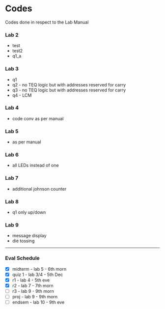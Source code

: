 # Codes

Codes done in respect to the Lab Manual

### Lab 2

- test
- test2
- q1_a

### Lab 3

- q1
- q2 - no TEQ logic but with addresses reserved for carry
- q3 - no TEQ logic but with addresses reserved for carry
- q4 - LCM

### Lab 4

- code conv as per manual

### Lab 5

- as per manual

### Lab 6

- all LEDs instead of one

### Lab 7

- additional johnson counter

### Lab 8

- q1 only up/down

### Lab 9

- message display
- die tossing

<hr>

### Eval Schedule

- [x] midterm - lab 5 - 6th morn
- [x] quiz 1 - lab 3/4 - 5th Dec
- [x] r1 - lab 4 - 5th eve
- [x] r2 - lab 7 - 7th morn
- [ ] r3 - lab 9 - 9th morn
- [ ] proj - lab 9 - 9th morn
- [ ] endsem - lab 10 - 9th eve
